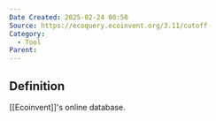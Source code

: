 ```yaml
---
Date Created: 2025-02-24 00:50
Source: https://ecoquery.ecoinvent.org/3.11/cutoff
Category:
  - Tool
Parent:
---
```

## Definition
[[Ecoinvent]]'s online database.